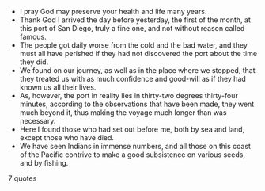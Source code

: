 - I pray God may preserve your health and life many years.
 - Thank God I arrived the day before yesterday, the first of the month, at this port of San Diego, truly a fine one, and not without reason called famous.
 - The people got daily worse from the cold and the bad water, and they must all have perished if they had not discovered the port about the time they did.
 - We found on our journey, as well as in the place where we stopped, that they treated us with as much confidence and good-will as if they had known us all their lives.
 - As, however, the port in reality lies in thirty-two degrees thirty-four minutes, according to the observations that have been made, they went much beyond it, thus making the voyage much longer than was necessary.
 - Here I found those who had set out before me, both by sea and land, except those who have died.
 - We have seen Indians in immense numbers, and all those on this coast of the Pacific contrive to make a good subsistence on various seeds, and by fishing.

7 quotes